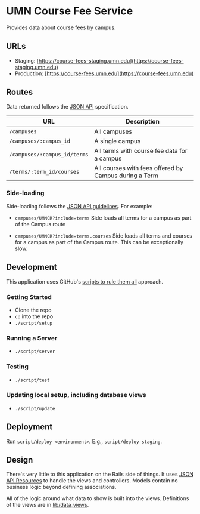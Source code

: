 # UMN Course Fee Service

Provides data about course fees by campus.

## URLs

- Staging: [https://course-fees-staging.umn.edu](https://course-fees-staging.umn.edu)
- Production: [https://course-fees.umn.edu](https://course-fees.umn.edu)

## Routes

Data returned follows the [JSON API](http://jsonapi.org/) specification.

| URL | Description |
| --- | --- |
| `/campuses` | All campuses |
| `/campuses/:campus_id` | A single campus |
| `/campuses/:campus_id/terms` | All terms with course fee data for a campus |
| `/terms/:term_id/courses` | All courses with fees offered by Campus during a Term |

### Side-loading

Side-loading follows the [JSON API guidelines](http://jsonapi.org/format/#fetching-includes). For example:

- `campuses/UMNCR?include=terms`
Side loads all terms for a campus as part of the Campus route

- `campuses/UMNCR?include=terms.courses`
Side loads all terms and courses for a campus as part of the Campus route. This can be exceptionally slow.

## Development

This application uses GitHub's [scripts to rule them all](https://github.com/github/scripts-to-rule-them-all) approach.

### Getting Started

- Clone the repo
- `cd` into the repo
- `./script/setup`

### Running a Server

- `./script/server`

### Testing

- `./script/test`

### Updating local setup, including database views

- `./script/update`

## Deployment

Run `script/deploy <environment>`. E.g., `script/deploy staging`.

## Design

There's very little to this application on the Rails side of things. It uses [JSON API Resources](https://github.com/cerebris/jsonapi-resources) to handle the views and controllers. Models contain no business logic beyond defining associations.

All of the logic around what data to show is built into the views. Definitions of the views are in [lib/data_views](lib/data_views).
